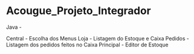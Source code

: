 # Acougue_Projeto_Integrador

Java - 

Central - Escolha dos Menus
Loja - Listagem do Estoque e Caixa
Pedidos - Listagem dos pedidos feitos no Caixa
Principal - Editor de Estoque


